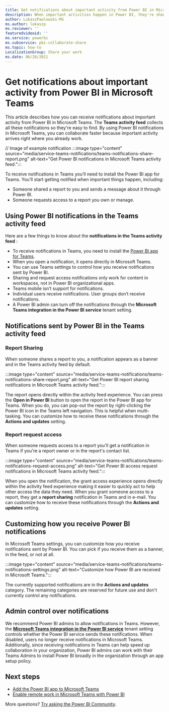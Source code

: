 ```yaml
---
title: Get notifications about important activity from Power BI in Microsoft Teams
description: When important activities happen in Power BI, they're shown in the Microsoft Teams activity feed.
author: LukaszPawlowski-MS
ms.author: lukaszp
ms.reviewer: ''
featuredvideoid: ''
ms.service: powerbi
ms.subservice: pbi-collaborate-share
ms.topic: how-to
LocalizationGroup: Share your work
ms.date: 06/28/2021
---
```


# Get notifications about important activity from Power BI in Microsoft Teams

This article describes how you can receive notifications about important activity from Power BI in Microsoft Teams. The **Teams activity feed** collects all these notifications so they're easy to find. By using Power BI notifications in Microsoft Teams, you can collaborate faster because important activity arrives right where you already work.

// Image of example notification
:::image type="content" source="media/service-teams-notifications/teams-notifications-share-report.png" alt-text="Get Power BI notifications in Microsoft Teams activity feed.":::

To receive notifications in Teams you’ll need to install the Power BI app for Teams. You’ll start getting notified when important things happen, including:
- Someone shared a report to you and sends a message about it through Power BI.
- Someone requests access to a report you own or manage. 

## Using Power BI notifications in the Teams activity feed

Here are a few things to know about the **notifications in the Teams activity feed** :

- To receive notifications in Teams, you need to install the [Power BI app for Teams](service-microsoft-teams-app.md).
- When you open a notification, it opens directly in Microsoft Teams.
- You can use Teams settings to control how you receive notifications sent by Power BI.
- Sharing and request access notifications only work for content in workspaces, not in Power BI organizational apps.
- Teams mobile isn’t support for notifications.
- Individual users receive notifications. User groups don’t receive notifications. 
- A Power BI admin can turn off the notifications through the **Microsoft Teams integration in the Power BI service** tenant setting.

## Notifications sent by Power BI in the Teams activity feed

### Report Sharing

When someone shares a report to you, a notification appears as a banner and in the Teams activity feed by default.

:::image type="content" source="media/service-teams-notifications/teams-notifications-share-report.png" alt-text="Get Power BI report sharing notifications in Microsoft Teams activity feed.":::

The report opens directly within the activity feed experience. 
You can press the **Open in Power BI** button to open the report in the Power BI app for Teams. When you do, you can pop-out the report by right-clicking the Power BI icon in the Teams left navigation. This is helpful when multi-tasking.
You can customize how to receive these notifications through the **Actions and updates** setting.

### Report request access

When someone requests access to a report you'll get a notification in Teams if you're a report owner or in the report's contact list. 

:::image type="content" source="media/service-teams-notifications/teams-notifications-request-access.png" alt-text="Get Power BI access request notifications in Microsoft Teams activity feed.":::


When you open the notification, the grant access experience opens directly within the activity feed experience making it easier to quickly act to help other access the data they need.
When you grant someone access to a report, they get a **report sharing** notification in Teams and in e-mail.
You can customize how to receive these notifications through the **Actions and updates** setting.

## Customizing how you receive Power BI notifications
In Microsoft Teams settings, you can customize how you receive notifications sent by Power BI. You can pick if you receive them as a banner, in the feed, or not at all. 

:::image type="content" source="media/service-teams-notifications/teams-notifications-settings.png" alt-text="Customize how Power BI are received in Microsoft Teams.":::

The currently supported notifications are in the **Actions and updates** category. The remaining categories are reserved for future use and don't currently control any notifications. 

## Admin control over notifications 

We recommend Power BI admins to allow notifications in Teams. However, the [**Microsoft Teams integration in the Power BI service**](../admin/service-admin-portal#microsoft-teams-integration-in-the-power-bi-service) tenant setting controls whether the Power BI service sends these notifications. When disabled, users no longer receive notifications in Microsoft Teams. 
Additionally, since receiving notifications in Teams can help speed up collaboration in your organization, Power BI admins can work with their Teams Admins to install Power BI broadly in the organization through an app setup policy.

## Next steps

- [Add the Power BI app to Microsoft Teams](service-microsoft-teams-app.md)
- [Enable remote work in Microsoft Teams with Power BI](service-collaborate-microsoft-teams.md)

More questions? [Try asking the Power BI Community](https://community.powerbi.com/).
